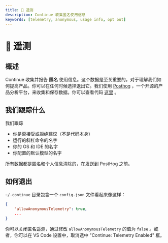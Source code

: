 ```yaml
---
title: 🦔 遥测
description: Continue 收集匿名使用信息
keywords: [telemetry, anonymous, usage info, opt out]
---
```


# 🦔 遥测

## 概述

Continue 收集并报告 **匿名** 使用信息。这个数据是至关重要的，对于理解我们如何提高产品。你可以在任何时候选择退出它。我们使用 [Posthog](https://posthog.com/) ，一个开源的产品分析平台，来收集和保存数据。你可以查看代码 [这里](https://github.com/continuedev/continue/blob/main/gui/src/hooks/CustomPostHogProvider.tsx) 。

## 我们跟踪什么

我们跟踪

- 你是否接受或拒绝建议（不是代码本身）
- 运行的斜杠命令的名字
- 你的 OS 和 IDE 的名字
- 你配置的默认模型的名字

所有数据都是匿名和个人信息清除的，在发送到 PostHog 之前。

## 如何退出

`~/.continue` 目录包含一个 `config.json` 文件看起来像这样：

```json title="~/.continue/config.json"
{
    "allowAnonymousTelemetry": true,
    ...
}
```

你可以关闭匿名遥测，通过修改 `allowAnonymousTelemetry` 的值为 `false` 。或者，你可以在 VS Code 设置中，取消选中 "Continue: Telemetry Enabled" 框。
